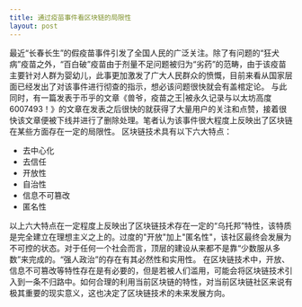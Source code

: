 ```yaml
---
title: 通过疫苗事件看区块链的局限性
layout: post
---
```

最近“长春长生”的假疫苗事件引发了全国人民的广泛关注。除了有问题的“狂犬病”疫苗之外，“百白破”疫苗由于剂量不足问题被归为“劣药”的范畴，由于该疫苗主要针对人群为婴幼儿，此事更加激发了广大人民群众的愤慨，目前来看从国家层面已经发出了对该事件进行彻查的指示，想必该问题很快就会有盖棺定论。
与此同时，有一篇发表于币乎的文章《兽爷，疫苗之王|被永久记录与以太坊高度6007493！》的文章在发表之后很快的就获得了大量用户的关注和点赞，接着很快该文章便被下线并进行了删除处理。笔者认为该事件很大程度上反映出了区块链在某些方面存在一定的局限性。
区块链技术具有以下六大特点：

* 去中心化
* 去信任
* 开放性
* 自治性
* 信息不可篡改
* 匿名性

以上六大特点在一定程度上反映出了区块链技术存在一定的“乌托邦”特性，该特质是完全建立在理想主义之上的。过度的"开放"加上"匿名性"，该社区最终会发展为不可控的状态。对于任何一个社会而言，顶层的建设从来都不是靠“少数服从多数”来完成的。“强人政治”的存在有其必然性和实用性。
在区块链技术中，开放、信息不可篡改等特性存在是有必要的，但是若被人们滥用，可能会将区块链技术引入到一条不归路中。如何合理的利用当前区块链的特性，对当前区块链社区来说有极其重要的现实意义，这也决定了区块链技术的未来发展方向。